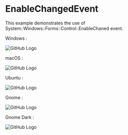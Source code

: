 # EnableChangedEvent

This example demonstrates the use of System::Windows::Forms::Control::EnableChaned event.

Windows :

![GitHub Logo](../../../docs/Pictures/Examples/Forms/EnableChangedEventW.png)

macOS :

![GitHub Logo](../../../docs/Pictures/Examples/Forms/EnableChangedEventM.png)

Ubuntu :

![GitHub Logo](../../../docs/Pictures/Examples/Forms/EnableChangedEventU.png)

Gnome :

![GitHub Logo](../../../docs/Pictures/Examples/Forms/EnableChangedEventG.png)

Gnome Dark :

![GitHub Logo](../../../docs/Pictures/Examples/Forms/EnableChangedEventGD.png)
